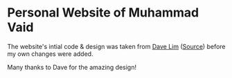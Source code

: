 # Personal Website of Muhammad Vaid

The website's intial code & design was taken from [Dave Lim](https://dlimiter.net) ([Source](https://github.com/dlimiter/dlimiter.github.io)) before my own changes were added.

Many thanks to Dave for the amazing design!
